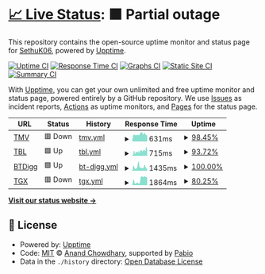 # [📈 Live Status](https://SethuK06.github.io/Upptime): <!--live status--> **🟧 Partial outage**

This repository contains the open-source uptime monitor and status page for [SethuK06](https://SethuK06.github.io/Upptime), powered by [Upptime](https://github.com/upptime/upptime).

[![Uptime CI](https://github.com/SethuK06/Upptime/workflows/Uptime%20CI/badge.svg)](https://github.com/SethuK06/Upptime/actions?query=workflow%3A%22Uptime+CI%22)
[![Response Time CI](https://github.com/SethuK06/Upptime/workflows/Response%20Time%20CI/badge.svg)](https://github.com/SethuK06/Upptime/actions?query=workflow%3A%22Response+Time+CI%22)
[![Graphs CI](https://github.com/SethuK06/Upptime/workflows/Graphs%20CI/badge.svg)](https://github.com/SethuK06/Upptime/actions?query=workflow%3A%22Graphs+CI%22)
[![Static Site CI](https://github.com/SethuK06/Upptime/workflows/Static%20Site%20CI/badge.svg)](https://github.com/SethuK06/Upptime/actions?query=workflow%3A%22Static+Site+CI%22)
[![Summary CI](https://github.com/SethuK06/Upptime/workflows/Summary%20CI/badge.svg)](https://github.com/SethuK06/Upptime/actions?query=workflow%3A%22Summary+CI%22)

With [Upptime](https://upptime.js.org), you can get your own unlimited and free uptime monitor and status page, powered entirely by a GitHub repository. We use [Issues](https://github.com/SethuK06/Upptime/issues) as incident reports, [Actions](https://github.com/SethuK06/Upptime/actions) as uptime monitors, and [Pages](https://SethuK06.github.io/Upptime) for the status page.

<!--start: status pages-->
<!-- This summary is generated by Upptime (https://github.com/upptime/upptime) -->
<!-- Do not edit this manually, your changes will be overwritten -->
<!-- prettier-ignore -->
| URL | Status | History | Response Time | Uptime |
| --- | ------ | ------- | ------------- | ------ |
| <img alt="" src="https://icons.duckduckgo.com/ip3/www.1tamilmv.tf.ico" height="13"> [TMV](https://www.1tamilmv.tf/) | 🟥 Down | [tmv.yml](https://github.com/SethuK06/Upptime/commits/HEAD/history/tmv.yml) | <details><summary><img alt="Response time graph" src="./graphs/tmv/response-time-week.png" height="20"> 631ms</summary><br><a href="https://SethuK06.github.io/Upptime/history/tmv"><img alt="Response time 628" src="https://img.shields.io/endpoint?url=https%3A%2F%2Fraw.githubusercontent.com%2FSethuK06%2FUpptime%2FHEAD%2Fapi%2Ftmv%2Fresponse-time.json"></a><br><a href="https://SethuK06.github.io/Upptime/history/tmv"><img alt="24-hour response time 534" src="https://img.shields.io/endpoint?url=https%3A%2F%2Fraw.githubusercontent.com%2FSethuK06%2FUpptime%2FHEAD%2Fapi%2Ftmv%2Fresponse-time-day.json"></a><br><a href="https://SethuK06.github.io/Upptime/history/tmv"><img alt="7-day response time 631" src="https://img.shields.io/endpoint?url=https%3A%2F%2Fraw.githubusercontent.com%2FSethuK06%2FUpptime%2FHEAD%2Fapi%2Ftmv%2Fresponse-time-week.json"></a><br><a href="https://SethuK06.github.io/Upptime/history/tmv"><img alt="30-day response time 628" src="https://img.shields.io/endpoint?url=https%3A%2F%2Fraw.githubusercontent.com%2FSethuK06%2FUpptime%2FHEAD%2Fapi%2Ftmv%2Fresponse-time-month.json"></a><br><a href="https://SethuK06.github.io/Upptime/history/tmv"><img alt="1-year response time 628" src="https://img.shields.io/endpoint?url=https%3A%2F%2Fraw.githubusercontent.com%2FSethuK06%2FUpptime%2FHEAD%2Fapi%2Ftmv%2Fresponse-time-year.json"></a></details> | <details><summary><a href="https://SethuK06.github.io/Upptime/history/tmv">98.45%</a></summary><a href="https://SethuK06.github.io/Upptime/history/tmv"><img alt="All-time uptime 99.26%" src="https://img.shields.io/endpoint?url=https%3A%2F%2Fraw.githubusercontent.com%2FSethuK06%2FUpptime%2FHEAD%2Fapi%2Ftmv%2Fuptime.json"></a><br><a href="https://SethuK06.github.io/Upptime/history/tmv"><img alt="24-hour uptime 89.18%" src="https://img.shields.io/endpoint?url=https%3A%2F%2Fraw.githubusercontent.com%2FSethuK06%2FUpptime%2FHEAD%2Fapi%2Ftmv%2Fuptime-day.json"></a><br><a href="https://SethuK06.github.io/Upptime/history/tmv"><img alt="7-day uptime 98.45%" src="https://img.shields.io/endpoint?url=https%3A%2F%2Fraw.githubusercontent.com%2FSethuK06%2FUpptime%2FHEAD%2Fapi%2Ftmv%2Fuptime-week.json"></a><br><a href="https://SethuK06.github.io/Upptime/history/tmv"><img alt="30-day uptime 99.26%" src="https://img.shields.io/endpoint?url=https%3A%2F%2Fraw.githubusercontent.com%2FSethuK06%2FUpptime%2FHEAD%2Fapi%2Ftmv%2Fuptime-month.json"></a><br><a href="https://SethuK06.github.io/Upptime/history/tmv"><img alt="1-year uptime 99.26%" src="https://img.shields.io/endpoint?url=https%3A%2F%2Fraw.githubusercontent.com%2FSethuK06%2FUpptime%2FHEAD%2Fapi%2Ftmv%2Fuptime-year.json"></a></details>
| <img alt="" src="https://icons.duckduckgo.com/ip3/1tamilblasters.dad.ico" height="13"> [TBL](https://1tamilblasters.dad/) | 🟩 Up | [tbl.yml](https://github.com/SethuK06/Upptime/commits/HEAD/history/tbl.yml) | <details><summary><img alt="Response time graph" src="./graphs/tbl/response-time-week.png" height="20"> 715ms</summary><br><a href="https://SethuK06.github.io/Upptime/history/tbl"><img alt="Response time 680" src="https://img.shields.io/endpoint?url=https%3A%2F%2Fraw.githubusercontent.com%2FSethuK06%2FUpptime%2FHEAD%2Fapi%2Ftbl%2Fresponse-time.json"></a><br><a href="https://SethuK06.github.io/Upptime/history/tbl"><img alt="24-hour response time 1005" src="https://img.shields.io/endpoint?url=https%3A%2F%2Fraw.githubusercontent.com%2FSethuK06%2FUpptime%2FHEAD%2Fapi%2Ftbl%2Fresponse-time-day.json"></a><br><a href="https://SethuK06.github.io/Upptime/history/tbl"><img alt="7-day response time 715" src="https://img.shields.io/endpoint?url=https%3A%2F%2Fraw.githubusercontent.com%2FSethuK06%2FUpptime%2FHEAD%2Fapi%2Ftbl%2Fresponse-time-week.json"></a><br><a href="https://SethuK06.github.io/Upptime/history/tbl"><img alt="30-day response time 680" src="https://img.shields.io/endpoint?url=https%3A%2F%2Fraw.githubusercontent.com%2FSethuK06%2FUpptime%2FHEAD%2Fapi%2Ftbl%2Fresponse-time-month.json"></a><br><a href="https://SethuK06.github.io/Upptime/history/tbl"><img alt="1-year response time 680" src="https://img.shields.io/endpoint?url=https%3A%2F%2Fraw.githubusercontent.com%2FSethuK06%2FUpptime%2FHEAD%2Fapi%2Ftbl%2Fresponse-time-year.json"></a></details> | <details><summary><a href="https://SethuK06.github.io/Upptime/history/tbl">93.72%</a></summary><a href="https://SethuK06.github.io/Upptime/history/tbl"><img alt="All-time uptime 66.98%" src="https://img.shields.io/endpoint?url=https%3A%2F%2Fraw.githubusercontent.com%2FSethuK06%2FUpptime%2FHEAD%2Fapi%2Ftbl%2Fuptime.json"></a><br><a href="https://SethuK06.github.io/Upptime/history/tbl"><img alt="24-hour uptime 97.90%" src="https://img.shields.io/endpoint?url=https%3A%2F%2Fraw.githubusercontent.com%2FSethuK06%2FUpptime%2FHEAD%2Fapi%2Ftbl%2Fuptime-day.json"></a><br><a href="https://SethuK06.github.io/Upptime/history/tbl"><img alt="7-day uptime 93.72%" src="https://img.shields.io/endpoint?url=https%3A%2F%2Fraw.githubusercontent.com%2FSethuK06%2FUpptime%2FHEAD%2Fapi%2Ftbl%2Fuptime-week.json"></a><br><a href="https://SethuK06.github.io/Upptime/history/tbl"><img alt="30-day uptime 66.98%" src="https://img.shields.io/endpoint?url=https%3A%2F%2Fraw.githubusercontent.com%2FSethuK06%2FUpptime%2FHEAD%2Fapi%2Ftbl%2Fuptime-month.json"></a><br><a href="https://SethuK06.github.io/Upptime/history/tbl"><img alt="1-year uptime 66.98%" src="https://img.shields.io/endpoint?url=https%3A%2F%2Fraw.githubusercontent.com%2FSethuK06%2FUpptime%2FHEAD%2Fapi%2Ftbl%2Fuptime-year.json"></a></details>
| <img alt="" src="https://icons.duckduckgo.com/ip3/btdig.com.ico" height="13"> [BTDigg](https://btdig.com/index.htm) | 🟩 Up | [bt-digg.yml](https://github.com/SethuK06/Upptime/commits/HEAD/history/bt-digg.yml) | <details><summary><img alt="Response time graph" src="./graphs/bt-digg/response-time-week.png" height="20"> 1435ms</summary><br><a href="https://SethuK06.github.io/Upptime/history/bt-digg"><img alt="Response time 1010" src="https://img.shields.io/endpoint?url=https%3A%2F%2Fraw.githubusercontent.com%2FSethuK06%2FUpptime%2FHEAD%2Fapi%2Fbt-digg%2Fresponse-time.json"></a><br><a href="https://SethuK06.github.io/Upptime/history/bt-digg"><img alt="24-hour response time 844" src="https://img.shields.io/endpoint?url=https%3A%2F%2Fraw.githubusercontent.com%2FSethuK06%2FUpptime%2FHEAD%2Fapi%2Fbt-digg%2Fresponse-time-day.json"></a><br><a href="https://SethuK06.github.io/Upptime/history/bt-digg"><img alt="7-day response time 1435" src="https://img.shields.io/endpoint?url=https%3A%2F%2Fraw.githubusercontent.com%2FSethuK06%2FUpptime%2FHEAD%2Fapi%2Fbt-digg%2Fresponse-time-week.json"></a><br><a href="https://SethuK06.github.io/Upptime/history/bt-digg"><img alt="30-day response time 1010" src="https://img.shields.io/endpoint?url=https%3A%2F%2Fraw.githubusercontent.com%2FSethuK06%2FUpptime%2FHEAD%2Fapi%2Fbt-digg%2Fresponse-time-month.json"></a><br><a href="https://SethuK06.github.io/Upptime/history/bt-digg"><img alt="1-year response time 1010" src="https://img.shields.io/endpoint?url=https%3A%2F%2Fraw.githubusercontent.com%2FSethuK06%2FUpptime%2FHEAD%2Fapi%2Fbt-digg%2Fresponse-time-year.json"></a></details> | <details><summary><a href="https://SethuK06.github.io/Upptime/history/bt-digg">100.00%</a></summary><a href="https://SethuK06.github.io/Upptime/history/bt-digg"><img alt="All-time uptime 95.26%" src="https://img.shields.io/endpoint?url=https%3A%2F%2Fraw.githubusercontent.com%2FSethuK06%2FUpptime%2FHEAD%2Fapi%2Fbt-digg%2Fuptime.json"></a><br><a href="https://SethuK06.github.io/Upptime/history/bt-digg"><img alt="24-hour uptime 100.00%" src="https://img.shields.io/endpoint?url=https%3A%2F%2Fraw.githubusercontent.com%2FSethuK06%2FUpptime%2FHEAD%2Fapi%2Fbt-digg%2Fuptime-day.json"></a><br><a href="https://SethuK06.github.io/Upptime/history/bt-digg"><img alt="7-day uptime 100.00%" src="https://img.shields.io/endpoint?url=https%3A%2F%2Fraw.githubusercontent.com%2FSethuK06%2FUpptime%2FHEAD%2Fapi%2Fbt-digg%2Fuptime-week.json"></a><br><a href="https://SethuK06.github.io/Upptime/history/bt-digg"><img alt="30-day uptime 95.26%" src="https://img.shields.io/endpoint?url=https%3A%2F%2Fraw.githubusercontent.com%2FSethuK06%2FUpptime%2FHEAD%2Fapi%2Fbt-digg%2Fuptime-month.json"></a><br><a href="https://SethuK06.github.io/Upptime/history/bt-digg"><img alt="1-year uptime 95.26%" src="https://img.shields.io/endpoint?url=https%3A%2F%2Fraw.githubusercontent.com%2FSethuK06%2FUpptime%2FHEAD%2Fapi%2Fbt-digg%2Fuptime-year.json"></a></details>
| <img alt="" src="https://icons.duckduckgo.com/ip3/torrentgalaxy.to.ico" height="13"> [TGX](https://torrentgalaxy.to/) | 🟥 Down | [tgx.yml](https://github.com/SethuK06/Upptime/commits/HEAD/history/tgx.yml) | <details><summary><img alt="Response time graph" src="./graphs/tgx/response-time-week.png" height="20"> 1864ms</summary><br><a href="https://SethuK06.github.io/Upptime/history/tgx"><img alt="Response time 2617" src="https://img.shields.io/endpoint?url=https%3A%2F%2Fraw.githubusercontent.com%2FSethuK06%2FUpptime%2FHEAD%2Fapi%2Ftgx%2Fresponse-time.json"></a><br><a href="https://SethuK06.github.io/Upptime/history/tgx"><img alt="24-hour response time 2707" src="https://img.shields.io/endpoint?url=https%3A%2F%2Fraw.githubusercontent.com%2FSethuK06%2FUpptime%2FHEAD%2Fapi%2Ftgx%2Fresponse-time-day.json"></a><br><a href="https://SethuK06.github.io/Upptime/history/tgx"><img alt="7-day response time 1864" src="https://img.shields.io/endpoint?url=https%3A%2F%2Fraw.githubusercontent.com%2FSethuK06%2FUpptime%2FHEAD%2Fapi%2Ftgx%2Fresponse-time-week.json"></a><br><a href="https://SethuK06.github.io/Upptime/history/tgx"><img alt="30-day response time 2617" src="https://img.shields.io/endpoint?url=https%3A%2F%2Fraw.githubusercontent.com%2FSethuK06%2FUpptime%2FHEAD%2Fapi%2Ftgx%2Fresponse-time-month.json"></a><br><a href="https://SethuK06.github.io/Upptime/history/tgx"><img alt="1-year response time 2617" src="https://img.shields.io/endpoint?url=https%3A%2F%2Fraw.githubusercontent.com%2FSethuK06%2FUpptime%2FHEAD%2Fapi%2Ftgx%2Fresponse-time-year.json"></a></details> | <details><summary><a href="https://SethuK06.github.io/Upptime/history/tgx">80.25%</a></summary><a href="https://SethuK06.github.io/Upptime/history/tgx"><img alt="All-time uptime 90.67%" src="https://img.shields.io/endpoint?url=https%3A%2F%2Fraw.githubusercontent.com%2FSethuK06%2FUpptime%2FHEAD%2Fapi%2Ftgx%2Fuptime.json"></a><br><a href="https://SethuK06.github.io/Upptime/history/tgx"><img alt="24-hour uptime 99.99%" src="https://img.shields.io/endpoint?url=https%3A%2F%2Fraw.githubusercontent.com%2FSethuK06%2FUpptime%2FHEAD%2Fapi%2Ftgx%2Fuptime-day.json"></a><br><a href="https://SethuK06.github.io/Upptime/history/tgx"><img alt="7-day uptime 80.25%" src="https://img.shields.io/endpoint?url=https%3A%2F%2Fraw.githubusercontent.com%2FSethuK06%2FUpptime%2FHEAD%2Fapi%2Ftgx%2Fuptime-week.json"></a><br><a href="https://SethuK06.github.io/Upptime/history/tgx"><img alt="30-day uptime 90.67%" src="https://img.shields.io/endpoint?url=https%3A%2F%2Fraw.githubusercontent.com%2FSethuK06%2FUpptime%2FHEAD%2Fapi%2Ftgx%2Fuptime-month.json"></a><br><a href="https://SethuK06.github.io/Upptime/history/tgx"><img alt="1-year uptime 90.67%" src="https://img.shields.io/endpoint?url=https%3A%2F%2Fraw.githubusercontent.com%2FSethuK06%2FUpptime%2FHEAD%2Fapi%2Ftgx%2Fuptime-year.json"></a></details>

<!--end: status pages-->

[**Visit our status website →**](https://SethuK06.github.io/Upptime)

## 📄 License

- Powered by: [Upptime](https://github.com/upptime/upptime)
- Code: [MIT](./LICENSE) © [Anand Chowdhary](https://anandchowdhary.com), supported by [Pabio](https://pabio.com)
- Data in the `./history` directory: [Open Database License](https://opendatacommons.org/licenses/odbl/1-0/)
